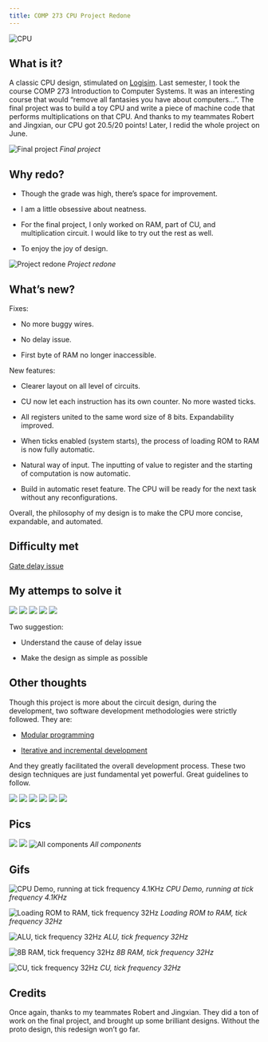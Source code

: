 ```yaml
---
title: COMP 273 CPU Project Redone
---
```


![CPU](/images/CPU%20Main.gif)

## What is it?

A classic CPU design, stimulated on [Logisim](http://www.cburch.com/logisim/). Last semester, I took the course COMP 273 Introduction to Computer Systems. It was an interesting course that would “remove all fantasies you have about computers…”. The final project was to build a toy CPU and write a piece of machine code that performs multiplications on that CPU. And thanks to my teammates Robert and Jingxian, our CPU got 20.5/20 points! Later, I redid the whole project on June.

![Final project](/images/CPU%20Prototype.png)
*Final project*

## Why redo?

- Though the grade was high, there’s space for improvement.

- I am a little obsessive about neatness.

- For the final project, I only worked on RAM, part of CU, and multiplication circuit. I would like to try out the rest as well.

- To enjoy the joy of design.

![Project redone](/images/CPU.png)
*Project redone*

## What’s new?

Fixes:

- No more buggy wires.

- No delay issue.

- First byte of RAM no longer inaccessible.

New features:

- Clearer layout on all level of circuits.

- CU now let each instruction has its own counter. No more wasted ticks.

- All registers united to the same word size of 8 bits. Expandability improved.

- When ticks enabled (system starts), the process of loading ROM to RAM is now fully automatic.

- Natural way of input. The inputting of value to register and the starting of computation is now automatic.

- Build in automatic reset feature. The CPU will be ready for the next task without any reconfigurations.

Overall, the philosophy of my design is to make the CPU more concise, expandable, and automated.

## Difficulty met

[Gate delay issue](http://www.cburch.com/logisim/docs/2.6.0/en/guide/prop/delays.html)

## My attemps to solve it

![](/images/CPU%20CU%20v1.0.png)
![](/images/CPU%20CU%20v1.1.png)
![](/images/CPU%20CU%20v2.0.png)
![](/images/CPU%20CU%20v2.0%20with%20comments.png)
![](/images/CPU%20CU%20v3.0.png)

Two suggestion:

- Understand the cause of delay issue

- Make the design as simple as possible

## Other thoughts

Though this project is more about the circuit design, during the development, two software development methodologies were strictly followed. They are:

- [Modular programming](https://en.wikipedia.org/wiki/Modular_programming)

- [Iterative and incremental development](https://en.wikipedia.org/wiki/Iterative_and_incremental_development)

And they greatly facilitated the overall development process. These two design techniques are just fundamental yet powerful. Great guidelines to follow.

![](/images/CPU%20Proto%201.png)
![](/images/CPU%20Proto%202.png)
![](/images/CPU%20Proto%203.png)
![](/images/CPU%20Proto%204.png)
![](/images/CPU%20Proto%205.png)
![](/images/CPU%20Proto%206.png)

## Pics

![](/images/CPU%20Main%20Labeled.png)
![](/images/CPU%20Classical%20CPU%20Design.png)
![All components](/images/CPU%20&%20Components.png)
*All components*

## Gifs

![CPU Demo, running at tick frequency 4.1KHz](/images/CPU%20Demo.gif)
*CPU Demo, running at tick frequency 4.1KHz*

![Loading ROM to RAM, tick frequency 32Hz](/images/CPU%20Load%20ROM%20to%20RAM.gif)
*Loading ROM to RAM, tick frequency 32Hz*

![ALU, tick frequency 32Hz](/images/CPU%20ALU.gif)
*ALU, tick frequency 32Hz*

![8B RAM, tick frequency 32Hz](/images/CPU%20RAM.gif)
*8B RAM, tick frequency 32Hz*

![CU, tick frequency 32Hz](/images/CPU%20CU.gif)
*CU, tick frequency 32Hz*

## Credits

Once again, thanks to my teammates Robert and Jingxian. They did a ton of work on the final project, and brought up some brilliant designs. Without the proto design, this redesign won’t go far.
